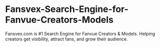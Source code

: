 # Fansvex-Search-Engine-for-Fanvue-Creators-Models
Fansvex.com is #1 Search Engine for Fanvue Creators &amp; Models. Helping creators get visibility, attract fans, and grow their audience.
